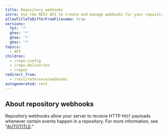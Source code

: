 ```yaml
---
title: Repository webhooks
intro: Use the REST API to create and manage webhooks for your repositories.
allowTitleToDifferFromFilename: true
versions:
  fpt: '*'
  ghes: '*'
  ghae: '*'
  ghec: '*'
topics:
  - API
children:
  - /repo-config
  - /repo-deliveries
  - /repos
redirect_from:
  - /rest/reference/webhooks
autogenerated: rest
---
```


## About repository webhooks

Repository webhooks allow your server to receive HTTP `POST` payloads whenever certain events happen in a repository. For more information, see "[AUTOTITLE](/webhooks)."

<!-- Content after this section is automatically generated -->
